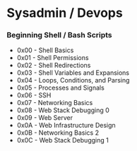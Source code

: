 # Sysadmin / Devops
### Beginning Shell / Bash Scripts

- 0x00 - Shell Basics
- 0x01 - Shell Permissions
- 0x02 - Shell Redirections
- 0x03 - Shell Variables and Expansions
- 0x04 - Loops, Conditions, and Parsing
- 0x05 - Processes and Signals
- 0x06 - SSH
- 0x07 - Networking Basics
- 0x08 - Web Stack Debugging 0
- 0x09 - Web Server
- 0x0A - Web Infrastructure Design
- 0x0B - Networking Basics 2
- 0x0C - Web Stack Debugging 1

